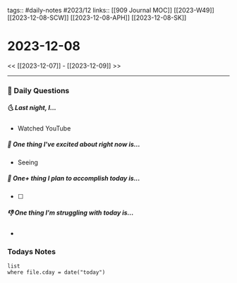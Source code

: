 tags:: #daily-notes #2023/12 
links:: [[909 Journal MOC]] [[2023-W49]] [[2023-12-08-SCW]] [[2023-12-08-APH]] [[2023-12-08-SK]]
# 2023-12-08

<< [[2023-12-07]] - [[2023-12-09]] >>

---
### 📅 Daily Questions
##### 🌜 Last night, I...
- Watched YouTube

##### 🙌 One thing I've excited about right now is...
- Seeing 

##### 🚀 One+ thing I plan to accomplish today is...
- [ ] 

##### 👎 One thing I'm struggling with today is...
- 

### Todays Notes
```dataview
list 
where file.cday = date("today")
```